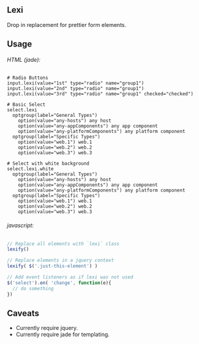 ## Lexi
Drop in replacement for prettier form elements.

## Usage

###### HTML (jade):
```jade
# Radio Buttons
input.lexi(value="1st" type="radio" name="group1")
input.lexi(value="2nd" type="radio" name="group1")
input.lexi(value="3rd" type="radio" name="group1" checked="checked")

# Basic Select
select.lexi
  optgroup(label="General Types")
    option(value="any-hosts") any host
    option(value="any-appComponents") any app component
    option(value="any-platformComponents") any platform component
  optgroup(label="Specific Types")
    option(value="web.1") web.1
    option(value="web.2") web.2
    option(value="web.3") web.3

# Select with white background
select.lexi.white
  optgroup(label="General Types")
    option(value="any-hosts") any host
    option(value="any-appComponents") any app component
    option(value="any-platformComponents") any platform component
  optgroup(label="Specific Types")
    option(value="web.1") web.1
    option(value="web.2") web.2
    option(value="web.3") web.3

```

###### javascript:
```javascript
// Replace all elements with `lexi` class
lexify()

// Replace elements in a jquery context
lexify( $('.just-this-element') )

// Add event listeners as if lexi was not used
$('select').on( 'change', function(e){
  // do something
})
```

## Caveats
- Currently require jquery.
- Currently require jade for templating.
